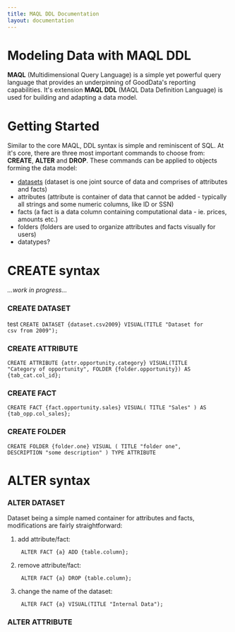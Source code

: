 ```yaml
---
title: MAQL DDL Documentation
layout: documentation
---
```


# Modeling Data with MAQL DDL

**MAQL** (Multidimensional Query Language) is a simple yet powerful query language that provides an underpinning of GoodData's reporting capabilities. It's extension **MAQL DDL** (MAQL Data Definition Language) is used for building and adapting a data model.

# Getting Started

Similar to the core MAQL, DDL syntax is simple and reminiscent of SQL. At it's core, there are three most important commands to choose from: **CREATE**, **ALTER** and **DROP**. These commands can be applied to objects forming the data model:

* [datasets](#create-datasets) (dataset is one joint source of data and comprises of attributes and facts)
* attributes (attribute is container of data that cannot be added - typically all strings and some numeric columns, like ID or SSN)
* facts (a fact is a data column containing computational data - ie. prices, amounts etc.)
* folders (folders are used to organize attributes and facts visually for users)
* datatypes?



# CREATE syntax

_…work in progress…_

### CREATE DATASET
test
<code>CREATE DATASET {dataset.csv2009} VISUAL(TITLE "Dataset for csv from 2009");</code>

### CREATE ATTRIBUTE

<code>CREATE ATTRIBUTE {attr.opportunity.category} VISUAL(TITLE "Category of opportunity", FOLDER {folder.opportunity}) AS {tab_cat.col_id};</code>

### CREATE FACT

<code>CREATE FACT {fact.opportunity.sales} VISUAL( TITLE "Sales" ) AS {tab_opp.col_sales};</code>

### CREATE FOLDER

<code>CREATE FOLDER {folder.one} VISUAL ( TITLE "folder one", DESCRIPTION "some description" ) TYPE ATTRIBUTE</code>

# ALTER syntax

### ALTER DATASET
Dataset being a simple named container for attributes and facts, modifications are fairly straightforward:

1. add attribute/fact:

        ALTER FACT {a} ADD {table.column};

2. remove attribute/fact:

        ALTER FACT {a} DROP {table.column};

3. change the name of the dataset:

        ALTER FACT {a} VISUAL(TITLE "Internal Data");

### ALTER ATTRIBUTE